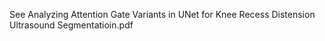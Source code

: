 See Analyzing Attention Gate Variants in UNet for Knee Recess Distension Ultrasound Segmentatioin.pdf
